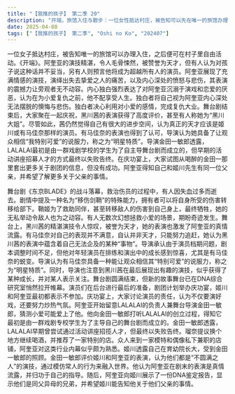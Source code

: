 ```yaml
---
title: "【我推的孩子】 第二季 20"
description: "开端，旅馆入住与散步：一位女性抵达村庄，被告知可以先在唯一的旅馆办理入住，之后便可在村子里自由散步。开端，阿奎亚的演技：阿奎亚的演技受到称赞，被认为是天才，但也有人觉得对小孩子说这种话不太合适。有人认为阿奎亚未来会成为比任何人都优秀的演员。开端，情感演技的展现：阿奎亚展现了情感演技，表现出失去所爱之人的痛苦和内心的愤怒与悲伤，但他的痛苦和心碎让旁观者感到震撼。开端，内心的独白：内心独白表达了对阿奎亚沉溺于演戏和恋爱的强烈不满，认为他没有资格享受人生，直到为小爱复仇为止。独白者将自己视为阿奎亚内心深处无法释怀的懊悔和悲伤。开端，利用情感：独白者决定利用对小爱的感情，完成复仇。舞台剧东京BLADE，战斗结束与救治：战斗结束，人们开始救治伤员，但有人因失血过多而无法救治。舞台剧东京BLADE，移伤剑鞘：描述了一种名为“移伤剑鞘”的支配者之力，可以将自身伤势转移给部下。鞘姬利用这种力量将同伴的伤转移到自己身上，直至死亡。舞台剧东京BLADE，鞘姬的牺牲：鞘姬甚至将敌人的伤势也转移到自己身上，展现了她无私的一面，这让敌人也感到震惊和敬佩。舞台剧东京BLADE，幻想与祈求：有人在脑海里无数次幻想拯救小爱的美梦，祈求上天实现这个无法如愿的愿望。舞台剧东京BLADE，黑川茜的表演：黑川茜在舞台上的表演令人惊艳，被认为是天才演员。她的表演让阿奎亚能够抛开一切，真情演出。舞台剧东京BLADE，有马佳奈的评价：有马佳奈对自己的表演不满意，认为自己不是天才，只是在拼命追赶。她认为黑川茜的表演蕴含着某种“事物”，是自己无法模仿的。舞台剧东京BLADE，剧本调整：导演承认因为演员档期问题，没有足够的时间调整剧本编排。他提到年轻演员在排练和正式演出期间不断成长，特别是对有马佳奈的蜕变感到惊讶。舞台剧东京BLADE，明星特质：导演认为有马佳奈具备了让观众相信“我特别可爱”的说服力，称之为“明星特质”。舞台剧东京BLADE，导演的关注：导演表示黑川茜在最后展现出了有意思的演技，似乎获得了某种成长的契机。他个人比较在意某个未指明的人。舞台剧东京BLADE，舞台剧落幕与新的舞台：舞台剧成功落幕，但新的故事舞台已经在DNA综合研究室悄然揭幕。舞台剧东京BLADE，后台准备：演员们在后台进行最后的准备，包括发型和妆容的调整。舞台剧东京BLADE，庆功宴：演出结束后，剧团成员计划一起去喝酒庆祝，但姬川和阿奎亚最初都表示不参加。舞台剧东京BLADE，演员的责任：在庆功宴上，演员们讨论了演员的责任，认为演员不仅要表演好，还要设法炒热剧中气氛。舞台剧东京BLADE，金田一敏郎：阿奎亚开始关注LALALAI的负责人兼舞台导演金田一敏郎，认为小爱可能爱上了他。舞台剧东京BLADE，LALALAI的创立：阿奎亚向金田一敏郎询问LALALAI的创立过程，得知它最初是由一群戏剧专校的学生为了自己主导舞台剧而成立的。舞台剧东京BLADE，招收人才的失败：金田一敏郎透露LALALAI早期曾透过举办活动讲座来招收人才，但最终失败了。舞台剧东京BLADE，瑠奈的提议：瑠奈提议换个地方继续喝酒，并表示知道有间不错的店。舞台剧东京BLADE，模特儿与偶像的副业：瑠奈带大家来到一家模特儿和偶像瞒着经纪公司赚外快的店，阿奎亚对这种行业内幕似乎很了解。舞台剧东京BLADE，育幼院的背景：姬川透露自己是在育幼院长大的，受到金田一敏郎的照顾。舞台剧东京BLADE，不圆满之人的演技：金田一敏郎评价姬川和阿奎亚的表演方式，认为他们都是“不圆满之人”的演技，通过模仿正常人的举止来适应世界。舞台剧东京BLADE，金田一的指导：金田一敏郎认为阿奎亚在剧末展现的演技是真情流露，并自认为是自己指导有方。舞台剧东京BLADE，DNA鉴定报告：阿奎亚向姬川展示了一份DNA鉴定报告，显示两人是同父异母的兄弟。舞台剧东京BLADE，询问父亲的事情：阿奎亚希望姬川能告诉他关于他们父亲的事情。"
date: 2025-04-08
tags: ["【我推的孩子】 第二季", "Oshi no Ko", "202407"]
---
```


一位女子抵达村庄，被告知唯一的旅馆可以办理入住，之后便可在村子里自由活动。《开端》。阿奎亚的演技精湛，令人毛骨悚然，被赞誉为天才，但有人认为对孩子说这种话并不妥当，另有人则预言他将成为超越所有人的演员。阿奎亚展现了充满情感的演技，演绎出失去挚爱之人的痛苦，以及内心深处的愤怒与悲伤，其表演的震撼力让旁观者无不动容。内心独白强烈表达了对阿奎亚沉溺于演戏和恋爱的厌恶，认为在为小爱复仇之前，他不配享受人生。独白者将自己视为阿奎亚内心深处无法摆脱的懊悔与悲伤。独白者决心利用对小爱的感情，完成复仇大业。舞台剧结束后，大家聚在一起庆祝，黑川茜的表演获得了高度评价，甚至有人称她为“黑川大姐”。尽管如此，茜仍然觉得自己有很大的进步空间，认为真正的天才应该是姬川或有马佳奈那样的演员。有马佳奈的表演也得到了认可，导演认为她具备了让观众相信“我特别可爱”的说服力，称之为“明星特质”。导演金田一敏郎透露，LALALAI最初是由一群戏剧学校的学生为了自主导舞台剧而成立的，但早期的活动讲座招募人才的方式最终以失败告终。在庆功宴上，大家试图从喝醉的金田一那里套出更多关于剧团的信息，但没有成功。阿奎亚得知自己和姬川先生有同一位父亲，并希望了解更多关于父亲的事情。

舞台剧《东京BLADE》的战斗落幕，救治伤员的过程中，有人因失血过多而逝去。剧情中提及一种名为“移伤剑鞘”的特殊能力，拥有者可以将自身所受的伤害转移给部下。鞘姬为了救助同伴，甚至转移敌人的伤害到自己身上，最终牺牲，她的无私举动令敌人也为之动容。有人无数次幻想拯救小爱的场景，期盼奇迹发生。舞台上，黑川茜的精湛演技令人惊叹，被誉为天才，她的表演也激发了阿奎亚的真情流露。有马佳奈对自己的表现并不满意，自认并非天才，只能努力追赶，她认为黑川茜的表演中蕴含着自己无法企及的某种“事物”。导演承认由于演员档期问题，剧本调整时间不足，但他对年轻演员在排练和演出中的成长感到惊喜，尤其是有马佳奈的蜕变。导演认为有马佳奈具备一种能让观众相信其“特别可爱”的说服力，称之为“明星特质”。同时，导演也注意到黑川茜在最后展现出有趣的演技，似乎获得了某种成长，并对某人表示关注。舞台剧圆满结束，但新的故事舞台已在DNA综合研究室悄然拉开帷幕。演员们在后台进行最后的准备，剧团计划举办庆功宴，姬川和阿奎亚最初都表示不参加。庆功宴上，大家讨论演员的责任，认为不仅要演好戏，还要努力炒热气氛。阿奎亚开始留意LALALAI的负责人兼舞台导演金田一敏郎，猜测小爱可能爱上了他。他向金田一敏郎打听LALALAI的创立过程，得知它最初是由一群戏剧专校学生为了主导自己的舞台剧而成立的。金田一敏郎透露，LALALAI早期曾尝试通过活动讲座招揽人才，但最终以失败告终。瑠奈提议换个地方继续喝酒，并推荐了一家特别的店。众人来到一家模特和偶像私下兼职的店铺，阿奎亚对这类行业内幕似乎颇为熟悉。姬川透露自己在育幼院长大，受到金田一敏郎的照顾。金田一敏郎评价姬川和阿奎亚的表演，认为他们都是“不圆满之人”的演技，通过模仿常人的行为来融入世界。他认为阿奎亚在剧末的表演是真情流露，并归功于自己的指导。随后，阿奎亚向姬川展示了一份DNA鉴定报告，显示他们是同父异母的兄弟，并希望姬川能告知他关于他们父亲的事情。
